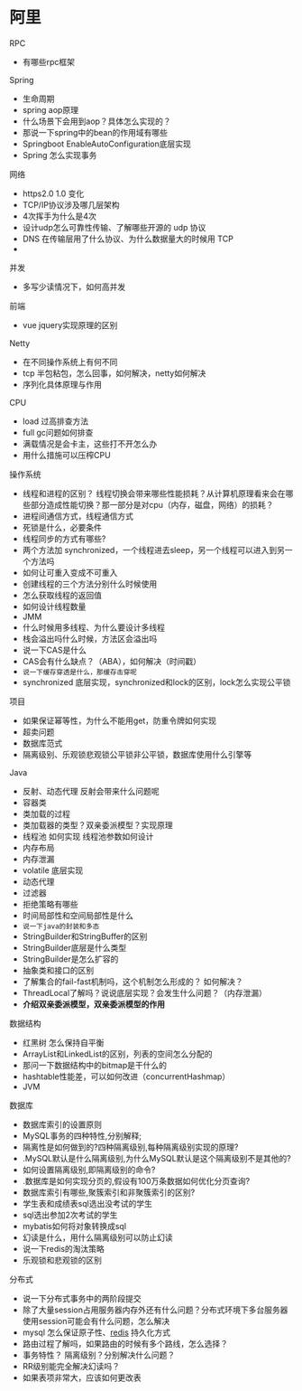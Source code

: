 # 阿里

RPC

* 有哪些rpc框架

Spring

* 生命周期
* spring aop原理
* 什么场景下会用到aop？具体怎么实现的？
* 那说一下spring中的bean的作用域有哪些
* Springboot EnableAutoConfiguration底层实现
* Spring 怎么实现事务

网络

* https2.0 1.0 变化
* TCP/IP协议涉及哪几层架构
* 4次挥手为什么是4次
* 设计udp怎么可靠性传输、了解哪些开源的 udp 协议
* DNS 在传输层用了什么协议、为什么数据量大的时候用 TCP
*

并发

* 多写少读情况下，如何高并发

前端

* vue jquery实现原理的区别

Netty

* 在不同操作系统上有何不同
* tcp 半包粘包，怎么回事，如何解决，netty如何解决
* 序列化具体原理与作用

CPU

* load 过高排查方法
* full gc问题如何排查
* 满载情况是会卡主，这些打不开怎么办
* 用什么措施可以压榨CPU

操作系统

* 线程和进程的区别？ 线程切换会带来哪些性能损耗？从计算机原理看来会在哪些部分造成性能切换？那一部分是对cpu（内存，磁盘，网络）的损耗？
* 进程间通信方式，线程通信方式
* 死锁是什么，必要条件
* 线程同步的方式有哪些?
* 两个方法加 synchronized，一个线程进去sleep，另一个线程可以进入到另一个方法吗
* 如何让可重入变成不可重入
* 创建线程的三个方法分别什么时候使用
* 怎么获取线程的返回值
* 如何设计线程数量
* JMM
* 什么时候用多线程、为什么要设计多线程
* 栈会溢出吗什么时候，方法区会溢出吗
* 说一下CAS是什么
* CAS会有什么缺点？（ABA），如何解决（时间戳）
* `说一下缓存穿透是什么，那缓存击穿呢`
* synchronized 底层实现，synchronized和lock的区别，lock怎么实现公平锁

项目

* 如果保证幂等性，为什么不能用get，防重令牌如何实现
* 超卖问题
* 数据库范式
* 隔离级别、乐观锁悲观锁公平锁非公平锁，数据库使用什么引擎等



Java

* 反射、动态代理 反射会带来什么问题呢
* 容器类
* 类加载的过程
* 类加载器的类型？双亲委派模型？实现原理
* 线程池 如何实现 线程池参数如何设计
* 内存布局
* 内存泄漏
* volatile 底层实现
* 动态代理
* 过滤器
* 拒绝策略有哪些
* 时间局部性和空间局部性是什么
* `说一下java的封装和多态`&#x20;
* StringBuilder和StringBuffer的区别
* StringBuilder底层是什么类型
* StringBuilder是怎么扩容的
* 抽象类和接口的区别
* 了解集合的fail-fast机制吗，这个机制怎么形成的？ 如何解决？
* ThreadLocal了解吗？说说底层实现？会发生什么问题？（内存泄漏）
* **介绍双亲委派模型，双亲委派模型的作用**

数据结构

* 红黑树 怎么保持自平衡
* ArrayList和LinkedList的区别，列表的空间怎么分配的
* 那问一下数据结构中的bitmap是干什么的
* hashtable性能差，可以如何改进（concurrentHashmap）
* JVM

数据库

* 数据库索引的设置原则
* MySQL事务的四种特性,分别解释;
* 隔离性是如何做到的?四种隔离级别,每种隔离级别实现的原理?
* .MySQL默认是什么隔离级别,为什么MySQL默认是这个隔离级别不是其他的?
* 如何设置隔离级别,即隔离级别的命令?
* .数据库是如何实现分页的,假设有100万条数据如何优化分页查询?
* 数据库索引有哪些,聚簇索引和非聚簇索引的区别?
* 学生表和成绩表sql选出没考试的学生
* sql选出参加2次考试的学生
* mybatis如何将对象转换成sql
* 幻读是什么，用什么隔离级别可以防止幻读
* 说一下redis的淘汰策略
* 乐观锁和悲观锁的区别

分布式

* 说一下分布式事务中的两阶段提交
* 除了大量session占用服务器内存外还有什么问题？分布式环境下多台服务器使用session可能会有什么问题，怎么解决
* mysql 怎么保证原子性、[redis](https://www.nowcoder.com/jump/super-jump/word?word=redis) 持久化方式
* 路由过程了解吗，如果路由的时候有多个路线，怎么选择？
* 事务特性？ 隔离级别？分别解决什么问题？
* RR级别能完全解决幻读吗？
* 如果表项非常大，应该如何更改表





